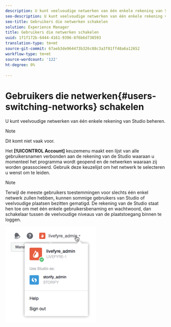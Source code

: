 ```yaml
---
description: U kunt veelvoudige netwerken van één enkele rekening van Studio beheren.
seo-description: U kunt veelvoudige netwerken van één enkele rekening van Studio beheren.
seo-title: Gebruikers die netwerken schakelen
solution: Experience Manager
title: Gebruikers die netwerken schakelen
uuid: 1f1f172b-6444-4161-9396-8f6b6d738593
translation-type: tm+mt
source-git-commit: 67aeb3de964473b326c88c3a3f81ff48a6a12652
workflow-type: tm+mt
source-wordcount: '122'
ht-degree: 0%

---
```



# Gebruikers die netwerken{#users-switching-networks} schakelen

U kunt veelvoudige netwerken van één enkele rekening van Studio beheren.

>[!NOTE]
>
>Dit komt niet vaak voor.

Het **[!UICONTROL Account]** keuzemenu maakt een lijst van alle gebruikersnamen verbonden aan de rekening van de Studio waaraan u momenteel het programma wordt geopend en de netwerken waaraan zij worden geassocieerd. Gebruik deze keuzelijst om het netwerk te selecteren u wenst om te leiden.

>[!NOTE]
>
>Terwijl de meeste gebruikers toestemmingen voor slechts één enkel netwerk zullen hebben, kunnen sommige gebruikers van Studio of veelvoudige plaatsen bezitten gematigd. De rekening van de Studio staat hen toe om met één enkele gebruikersbenaming en wachtwoord, dan schakelaar tussen de veelvoudige niveaus van de plaatstoegang binnen te loggen.

![](assets/UsersChangeAccount-285x300.png)

